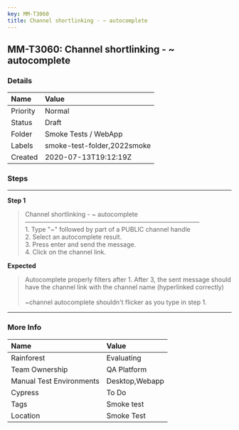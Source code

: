 ```yaml
---
key: MM-T3060
title: Channel shortlinking - ~ autocomplete
---
```


## MM-T3060: Channel shortlinking - ~ autocomplete

### Details

| Name     | Value                       |
| :------- | :-------------------------- |
| Priority | Normal                      |
| Status   | Draft                       |
| Folder   | Smoke Tests / WebApp        |
| Labels   | smoke-test-folder,2022smoke |
| Created  | 2020-07-13T19:12:19Z        |

### Steps

<hr/>

**Step 1**

> <article>Channel shortlinking - ~ autocomplete<br />&mdash;&mdash;&mdash;&mdash;&mdash;&mdash;&mdash;&mdash;&mdash;&mdash;&mdash;&mdash;&mdash;&mdash;&mdash;&mdash;&mdash;&mdash;&mdash;&mdash;&mdash;&mdash;&mdash;&mdash;&mdash;&mdash;&mdash;&mdash;<br />1. Type &quot;~&quot; followed by part of a PUBLIC channel handle<br />2. Select an autocomplete result.<br />3. Press enter and send the message.<br />4. Click on the channel link.</article>

**Expected**

> <article>Autocomplete properly filters after 1. After 3, the sent message should have the channel link with the channel name (hyperlinked correctly)<br /><br />~channel autocomplete shouldn't flicker as you type in step 1.</article>

<hr/>

### More Info

| Name                     | Value          |
| :----------------------- | :------------- |
| Rainforest               | Evaluating     |
| Team Ownership           | QA Platform    |
| Manual Test Environments | Desktop,Webapp |
| Cypress                  | To Do          |
| Tags                     | Smoke test     |
| Location                 | Smoke Test     |
